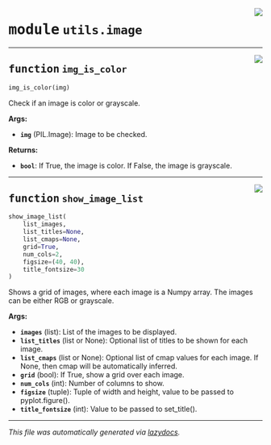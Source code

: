 <!-- markdownlint-disable -->

<a href="../../src/utils/image.py#L0"><img align="right" style="float:right;" src="https://img.shields.io/badge/-source-cccccc?style=flat-square"></a>

# <kbd>module</kbd> `utils.image`





---

<a href="../../src/utils/image.py#L5"><img align="right" style="float:right;" src="https://img.shields.io/badge/-source-cccccc?style=flat-square"></a>

## <kbd>function</kbd> `img_is_color`

```python
img_is_color(img)
```

Check if an image is color or grayscale. 



**Args:**
 
 - <b>`img`</b> (PIL.Image):  Image to be checked. 



**Returns:**
 
 - <b>`bool`</b>:  If True, the image is color. If False, the image is grayscale. 


---

<a href="../../src/utils/image.py#L24"><img align="right" style="float:right;" src="https://img.shields.io/badge/-source-cccccc?style=flat-square"></a>

## <kbd>function</kbd> `show_image_list`

```python
show_image_list(
    list_images,
    list_titles=None,
    list_cmaps=None,
    grid=True,
    num_cols=2,
    figsize=(40, 40),
    title_fontsize=30
)
```

Shows a grid of images, where each image is a Numpy array. The images can be either RGB or grayscale. 



**Args:**
 
 - <b>`images`</b> (list):  List of the images to be displayed. 
 - <b>`list_titles`</b> (list or None):  Optional list of titles to be shown for each image. 
 - <b>`list_cmaps`</b> (list or None):  Optional list of cmap values for each image. If None, then cmap will be  automatically inferred. 
 - <b>`grid`</b> (bool):  If True, show a grid over each image. 
 - <b>`num_cols`</b> (int):  Number of columns to show. 
 - <b>`figsize`</b> (tuple):  Tuple of width and height, value to be passed to pyplot.figure(). 
 - <b>`title_fontsize`</b> (int):  Value to be passed to set_title(). 




---

_This file was automatically generated via [lazydocs](https://github.com/ml-tooling/lazydocs)._
